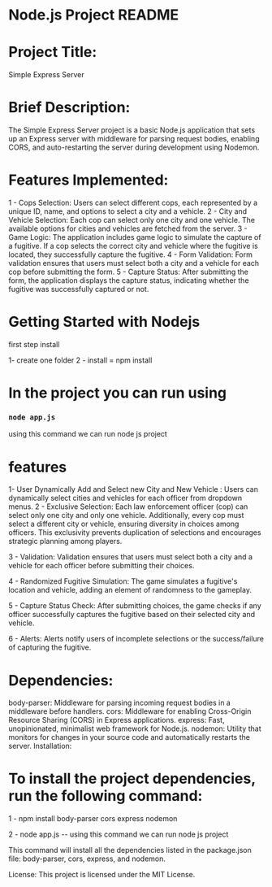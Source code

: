 # Node.js Project README

# Project Title: 
Simple Express Server


# Brief Description:
The Simple Express Server project is a basic Node.js application that sets up an Express server with middleware for parsing request bodies, enabling CORS, and auto-restarting the server during development using Nodemon.
# Features Implemented:

1 - Cops Selection: Users can select different cops, each represented by a unique ID, name, and options to select a city and a vehicle.
2 - City and Vehicle Selection: Each cop can select only one city and one vehicle. The available options for cities and vehicles are fetched from the server.
3 - Game Logic: The application includes game logic to simulate the capture of a fugitive. If a cop selects the correct city and vehicle where the fugitive is located, they successfully capture the fugitive.
4 - Form Validation: Form validation ensures that users must select both a city and a vehicle for each cop before submitting the form.
5 - Capture Status: After submitting the form, the application displays the capture status, indicating whether the fugitive was successfully captured or not.

# Getting Started with Nodejs
first step install 

1- create one folder
2 - install = npm install 



# In the project you can run using 

### `node app.js`

using this command we can run node js project



# features

1- User Dynamically Add and Select new City and New Vehicle  : Users can dynamically select cities and vehicles for each officer from dropdown menus.
2 - Exclusive Selection: Each law enforcement officer (cop) can select only one city and only one vehicle. Additionally, every cop must select a different city or vehicle, ensuring diversity in choices among officers. This exclusivity prevents duplication of selections and encourages strategic planning among players.

3 - Validation: Validation ensures that users must select both a city and a vehicle for each officer before submitting their choices.

4 - Randomized Fugitive Simulation: The game simulates a fugitive's location and vehicle, adding an element of randomness to the gameplay.

5 - Capture Status Check: After submitting choices, the game checks if any officer successfully captures the fugitive based on their selected city and vehicle.

6 - Alerts: Alerts notify users of incomplete selections or the success/failure of capturing the fugitive.

# Dependencies:

body-parser: Middleware for parsing incoming request bodies in a middleware before handlers.
cors: Middleware for enabling Cross-Origin Resource Sharing (CORS) in Express applications.
express: Fast, unopinionated, minimalist web framework for Node.js.
nodemon: Utility that monitors for changes in your source code and automatically restarts the server.
Installation:

# To install the project dependencies, run the following command:

1 - npm install body-parser cors express nodemon

2 - node app.js   --  using this command we can run node js project

This command will install all the dependencies listed in the package.json file: body-parser, cors, express, and nodemon.




License:
This project is licensed under the MIT License.

